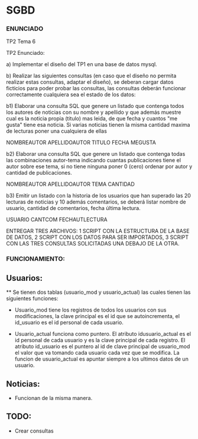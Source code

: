 # SGBD

### ENUNCIADO

TP2 Tema 6

TP2 Enunciado:


a) Implementar el diseño del TP1 en una base de datos mysql.

b) Realizar las siguientes consultas (en caso que el diseño no permita realizar estas consultas, adaptar el diseño), se deberan cargar datos ficticios para poder probar las consultas, las consultas deberán funcionar correctamente cualquiera sea el estado de los datos:

b1) Elaborar una consulta SQL que genere un listado que contenga todos los autores de noticias con su nombre y apellido y que además muestre cual es la noticia propia (titulo) mas leida, de que fecha y cuantos "me gusta" tiene esa noticia. Si varias noticias tienen la misma cantidad maxima de lecturas poner una cualquiera de ellas 

NOMBREAUTOR APELLIDOAUTOR TITULO  FECHA  MEGUSTA

b2) Elaborar una consulta SQL que genere un listado que contenga todas las combinaciones autor-tema indicando cuantas publicaciones tiene el autor sobre ese tema, si no tiene ninguna poner 0 (cero) ordenar por autor y cantidad de publicaciones.

NOMBREAUTOR APELLIDOAUTOR TEMA  CANTIDAD

b3) Emitir un listado con la historia de los usuarios que han superado las 20 lecturas de noticias y 10 además comentarios, se deberá listar nombre de usuario, cantidad de comentarios, fecha última lectura.

USUARIO CANTCOM FECHAUTLECTURA

ENTREGAR TRES ARCHIVOS: 1 SCRIPT CON LA ESTRUCTURA DE LA BASE DE DATOS, 2 SCRIPT CON LOS DATOS PARA SER IMPORTADOS, 3 SCRIPT CON LAS TRES CONSULTAS SOLICITADAS UNA DEBAJO DE LA OTRA.


### FUNCIONAMIENTO:

## Usuarios:

** Se tienen dos tablas (usuario_mod y usuario_actual) las cuales tienen las siguientes funciones:

* Usuario_mod tiene los registros de todos los usuarios con sus modificaciones, la clave principal es el id que se autoincrementa, el id_usuario es el id personal de cada usuario.

* Usuario_actual funciona como puntero. El atributo idusuario_actual es el id personal de cada usuario y es la clave principal de cada registro. El atributo id_usuario es el puntero al id de clave principal de usuario_mod el valor que va tomando cada usuario cada vez que se modifica. 
La funcion de usuario_actual es apuntar siempre a los ultimos datos de un usuario.

## Noticias:

* Funcionan de la misma manera.

## TODO:

* Crear consultas